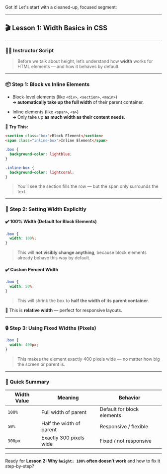 Got it! Let's start with a cleaned-up, focused segment:

---

## 🎬 **Lesson 1: Width Basics in CSS**

---

### 🧑‍🏫 **Instructor Script**

> Before we talk about height, let’s understand how **width** works for HTML elements — and how it behaves by default.

---

### 📦 **Step 1: Block vs Inline Elements**

- Block-level elements (like `<div>`, `<section>`, `<main>`)  
    ➜ **automatically take up the full width** of their parent container.
    
- Inline elements (like `<span>`, `<a>`)  
    ➜ Only take up **as much width as their content needs**.
    

🧪 **Try This:**

```html
<section class="box">Block Element</section>
<span class="inline-box">Inline Element</span>
```

```css
.box {
  background-color: lightblue;
}

.inline-box {
  background-color: lightcoral;
}
```

> You’ll see the section fills the row — but the span only surrounds the text.

---

### 📏 **Step 2: Setting Width Explicitly**

#### ✔️ 100% Width (Default for Block Elements)

```css
.box {
  width: 100%;
}
```

> This will **not visibly change anything**, because block elements already behave this way by default.

#### ✔️ Custom Percent Width

```css
.box {
  width: 50%;
}
```

> This will shrink the box to **half the width of its parent container**.

🧠 This is **relative width** — perfect for responsive layouts.

---

### 🔒 **Step 3: Using Fixed Widths (Pixels)**

```css
.box {
  width: 400px;
}
```

> This makes the element exactly 400 pixels wide — no matter how big the screen or parent is.

---

### 🧠 **Quick Summary**

|Width Value|Meaning|Behavior|
|---|---|---|
|`100%`|Full width of parent|Default for block elements|
|`50%`|Half the width of parent|Responsive / flexible|
|`300px`|Exactly 300 pixels wide|Fixed / not responsive|

---

Ready for **Lesson 2: Why `height: 100%` often doesn’t work** and how to fix it step-by-step?